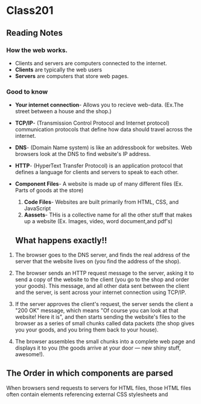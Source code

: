 # Class201 

## Reading Notes

### How the web works.

- Clients and servers are computers connected to the internet.
- **Clients** are typically the web users
- **Servers** are computers that store web pages.

### Good to know

- **Your internet connection**- Allows you to recieve web-data. (Ex.The street between a house and the shop.)
- **TCP/IP**- (Transmission Control Protocol and Internet protocol) communication protocols that define how data should travel across the internet.
- **DNS**- (Domain Name system) is like an addressbook for websites. Web browsers look at the DNS to find website's IP address.
- **HTTP**- (HyperText Transfer Protocol) is an application protocol that defines a language for clients and servers to speak to each other.
- **Component Files**- A website is made up of many different files (Ex. Parts of goods at the store) 
  1. **Code Files**- Websites are built primarily from HTML, CSS, and JavaScript
  2. **Aassets**- THis is a collective name for all the other stuff that makes up a  website (Ex. Images, video, word document,and pdf's)

  ## What happens exactly!!

 1.  The browser goes to the DNS server, and finds the real address of the server that the website lives on (you find the address of the shop).

2. The browser sends an HTTP request message to the server, asking it to send a copy of the website to the client (you go to the shop and order your goods). This message, and all other data sent between the client and the server, is sent across your internet connection using TCP/IP.

3. If the server approves the client's request, the server sends the client a "200 OK" message, which means "Of course you can look at that website! Here it is", and then starts sending the website's files to the browser as a series of small chunks called data packets (the shop gives you your goods, and you bring them back to your house).

4. The browser assembles the small chunks into a complete web page and displays it to you (the goods arrive at your door — new shiny stuff, awesome!).

## The Order in which components are parsed

When browsers send requests to servers for HTML files, those HTML files often contain <link> elements referencing external CSS stylesheets and <script> elements referencing external JavaScript scripts.
-  Browser prse HTML file first to allow the browser to recognize any <link> references external to CSS and any <script>

- Next, the browser parsing the HTML file send a request back to the server for CSS files <link> and JavaScript Files <Script>

- The browser creates in-memory DOM tree from the parsed HTML, generates an in-memory CSSOM structure from the parsed CSS, and compiles and executes the parsed JavaScript

- As the browser builds the DOM tree and applies the styles from the CSSOM tree and executes the JavaScript, a visual representation of the page is painted to the screen, and the user sees the page content and can begin to interact with it.

## HTML



### Questions to be answered

1. **What is an HTML attribute?** (Reference link)
https://developer.mozilla.org/en-US/docs/Web/HTML/Attributes#attribute_list

Attributes contain extra information about the element that won't appear in the content. In this example, the class attribute is an identifying name used to target the element with style information.

2. **Describe the Anatomy of an HTML element.**
The anatomy on a HTML element consist of opening and closing tags with the content in the middle. 
3. **what is the difference between <article> and <section>?**
The <article> tag relate to blog entry type features that can be reusuable. The <section> is just a stand alone piece of text. 
4. **What elements does a "typical" website include?** <base>, <header>, <body>, <footer>, <meta>, <style>, & <title>

5. **How does metadata influence search engine optimaization?** 
Elements belonging to the metadata content category modify the presentation or the behavior of the rest of the document, set up links to other documents, or convey other out-of-band information.

6. **How is the <meta> used when specifying metadata?** <base>, <link>, <script>, <style>, & <title>
(Reference link)
https://developer.mozilla.org/en-US/docs/Web/HTML/Content_categories#metadata_content

7. Compose a short poem describing how HTTP sends data between computers.

8. Describe how HTML, CSS, and JS files are parsed in the browser.

- The browser parses the HTML file first, and that leads to the browser recognizing any <link>-element references to external CSS stylesheets and any <script>-element references to scripts.

- As the browser parses the HTML, it sends requests back to the server for any CSS files it has found from <link> elements, and any JavaScript files it has found from <script> elements, and from those, then parses the CSS and JavaScript.

- The browser generates an in-memory DOM tree from the parsed HTML, generates an in-memory CSSOM structure from the parsed CSS, and compiles and executes the parsed JavaScript.

- As the browser builds the DOM tree and applies the styles from the CSSOM tree and executes the JavaScript, a visual representation of the page is painted to the screen, and the user sees the page content and can begin to interact with it.

9. How can you find images to add to a website?
You can use your browser to find an img. also you can use the <img> tag insert img documents

10. How do you create a <string> vs a <number> in JavaScrip?
<string> you surrond the unicode characters with single or double qoutes.
<number> you follow the data with decimal digits.

11. What is a <variable> and why are they important in JavaScrit?